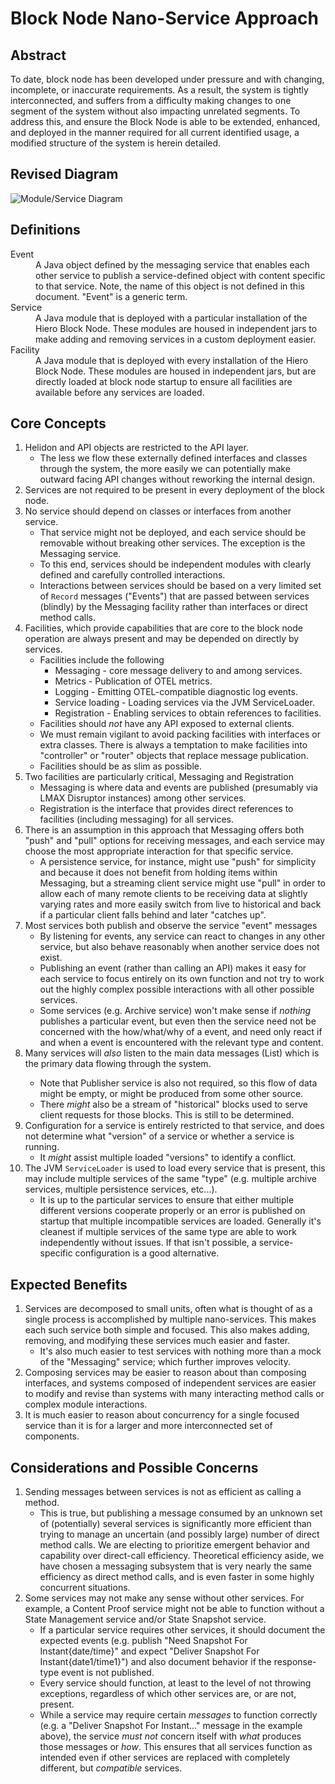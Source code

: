 # Block Node Nano-Service Approach

## Abstract

To date, block node has been developed under pressure and with changing,
incomplete, or inaccurate requirements. As a result, the system is tightly
interconnected, and suffers from a difficulty making changes to one segment
of the system without also impacting unrelated segments. To address this, and
ensure the Block Node is able to be extended, enhanced, and deployed in the
manner required for all current identified usage, a modified structure of
the system is herein detailed.

## Revised Diagram

![Module/Service Diagram](../assets/Block-Node-Nano-Services.svg)

## Definitions

<dl>
<dt>Event</dt>
<dd>A Java object defined by the messaging service that enables each other
service to publish a service-defined object with content specific to that
service. Note, the name of this object is not defined in this document.
"Event" is a generic term.</dd>
<dt>Service</dt>
<dd>A Java module that is deployed with a particular installation of the Hiero
Block Node. These modules are housed in independent jars to make adding and
removing services in a custom deployment easier.</dd>
<dt>Facility</dt>
<dd>A Java module that is deployed with every installation of the Hiero Block
Node. These modules are housed in independent jars, but are directly loaded at
block node startup to ensure all facilities are available before any
services are loaded.</dd>
</dl>

## Core Concepts

1. Helidon and API objects are restricted to the API layer.
   * The less we flow these externally defined interfaces and classes through
     the system, the more easily we can potentially make outward facing API
     changes without reworking the internal design.
2. Services are not required to be present in every deployment of the block
   node.
3. No service should depend on classes or interfaces from another service.
   * That service might not be deployed, and each service should be removable
     without breaking other services. The exception is the Messaging service.
   * To this end, services should be independent modules with clearly defined
     and carefully controlled interactions.
   * Interactions between services should be based on a very limited set of
     `Record` messages ("Events") that are passed between services (blindly)
     by the Messaging facility rather than interfaces or direct method calls.
4. Facilities, which provide capabilities that are core to the block node
   operation are always present and may be depended on directly by services.
   * Facilities include the following
     * Messaging - core message delivery to and among services.
     * Metrics - Publication of OTEL metrics.
     * Logging - Emitting OTEL-compatible diagnostic log events.
     * Service loading - Loading services via the JVM ServiceLoader.
     * Registration - Enabling services to obtain references to facilities.
   * Facilities should _not_ have any API exposed to external clients.
   * We must remain vigilant to avoid packing facilities with interfaces or
     extra classes. There is always a temptation to make facilities into
     "controller" or "router" objects that replace message publication.
   * Facilities should be as slim as possible.
5. Two facilities are particularly critical, Messaging and Registration
   * Messaging is where data and events are published (presumably
     via LMAX Disruptor instances) among other services.
   * Registration is the interface that provides direct references to
     facilities (including messaging) for all services.
6. There is an assumption in this approach that Messaging offers both "push"
   and "pull" options for receiving messages, and each service may choose the
   most appropriate interaction for that specific service.
   * A persistence service, for instance, might use "push" for simplicity and
     because it does not benefit from holding items within Messaging, but
     a streaming client service might use "pull" in order to allow each of
     many remote clients to be receiving data at slightly varying rates and
     more easily switch from live to historical and back if a particular
     client falls behind and later "catches up".
7. Most services both publish and observe the service "event" messages
   * By listening for events, any service can react to changes in any other
     service, but also behave reasonably when another service does not exist.
   * Publishing an event (rather than calling an API) makes it easy for each
     service to focus entirely on its own function and not try to work out the
     highly complex possible interactions with all other possible services.
   * Some services (e.g. Archive service) won't make sense if _nothing_
     publishes
     a particular event, but even then the service need not be concerned with
     the how/what/why of a event, and need only react if and when a event is
     encountered with the relevant type and content.
8. Many services will _also_ listen to the main data messages (List<BlockItem>)
   which is the primary data flowing through the system.
   * Note that Publisher service is also not required, so this flow of data
     might
     be empty, or might be produced from some other source.
   * There _might_ also be a stream of "historical" blocks used to serve client
     requests for those blocks. This is still to be determined.
9. Configuration for a service is entirely restricted to that service, and does
   not determine what "version" of a service or whether a service is running.
   * It _might_ assist multiple loaded "versions" to identify a conflict.
10. The JVM `ServiceLoader` is used to load every service that is present, this
    may include multiple services of the same "type" (e.g. multiple archive
    services, multiple persistence services, etc...).
    * It is up to the particular services to ensure that either multiple
      different versions cooperate properly or an error is published on
      startup that multiple incompatible services are loaded. Generally it's
      cleanest if multiple services of the same type are able to work
      independently without issues. If that isn't possible, a service-
      specific configuration is a good alternative.

## Expected Benefits

1. Services are decomposed to small units, often what is thought of as a single
   process is accomplished by multiple nano-services. This makes each such
   service both simple and focused. This also makes adding, removing, and
   modifying these services much easier and faster.
   * It's also much easier to test services with nothing more than a mock of the
     "Messaging" service; which further improves velocity.
2. Composing services may be easier to reason about than composing interfaces,
   and systems composed of independent services are easier to modify and revise
   than systems with many interacting method calls or complex module
   interactions.
3. It is much easier to reason about concurrency for a single focused service
   than it is for a larger and more interconnected set of components.

## Considerations and Possible Concerns

1. Sending messages between services is not as efficient as calling a method.
   * This is true, but publishing a message consumed by an unknown set of
     (potentially) several services is significantly more efficient than trying
     to manage an uncertain (and possibly large) number of direct method calls.
     We are electing to prioritize emergent behavior and capability over
     direct-call efficiency. Theoretical efficiency aside, we have chosen a
     messaging subsystem that is very nearly the same efficiency as direct
     method calls, and is even faster in some highly concurrent situations.
2. Some services may not make any sense without other services. For example,
   a Content Proof service might not be able to function without a State
   Management service and/or State Snapshot service.
   * If a particular service requires other services, it should document the
     expected events (e.g. publish "Need Snapshot For Instant{date/time}" and
     expect "Deliver Snapshot For Instant{date1/time1}") and also document
     behavior if the response-type event is not published.
   * Every service should function, at least to the level of not throwing
     exceptions, regardless of which other services are, or are not, present.
   * While a service may require certain _messages_ to function correctly
     (e.g. a "Deliver Snapshot For Instant..." message in the example above),
     the service _must not_ concern itself with _what_ produces those messages
     or _how_. This ensures that all services function as intended even if
     other services are replaced with completely different, but _compatible_
     services.
